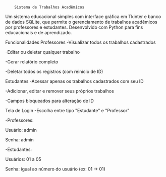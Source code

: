         Sistema de Trabalhos Acadêmicos
Um sistema educacional simples com interface gráfica em Tkinter e banco de dados SQLite, que permite o gerenciamento de trabalhos acadêmicos por professores e estudantes. Desenvolvido com Python para fins educacionais e de aprendizado.

 Funcionalidades
  Professores
-Visualizar todos os trabalhos cadastrados

-Editar ou deletar qualquer trabalho

-Gerar relatório completo

-Deletar todos os registros (com reinício de ID)

  Estudantes
-Acessar apenas os trabalhos cadastrados com seu ID

-Adicionar, editar e remover seus próprios trabalhos

-Campos bloqueados para alteração de ID

  Tela de Login
-Escolha entre tipo "Estudante" e "Professor"

-Professores:

Usuário: admin

Senha: admin

-Estudantes:

Usuários: 01 a 05

Senha: igual ao número do usuário (ex: 01 → 01)

